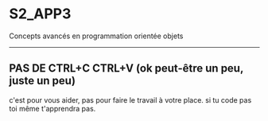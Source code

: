 # S2_APP3
Concepts avancés en programmation orientée objets

-------------------------------------------------
PAS DE CTRL+C CTRL+V
(ok peut-être un peu, juste un peu)
-------------------------------------------------

c'est pour vous aider, pas pour faire le travail à votre place. 
si tu code pas toi même t'apprendra pas.
